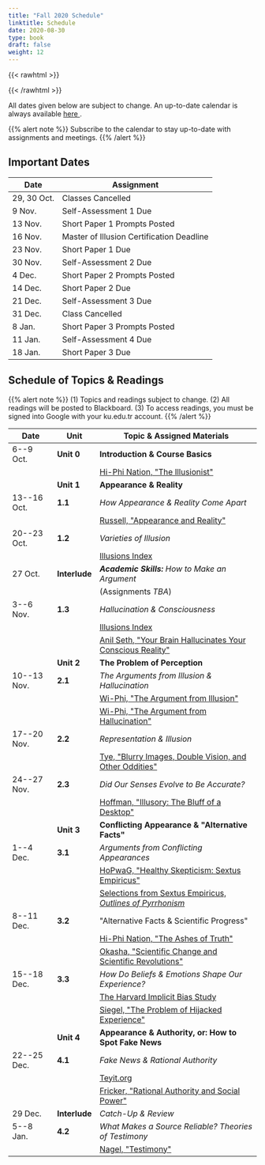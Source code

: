 ```yaml
---
title: "Fall 2020 Schedule"
linktitle: Schedule
date: 2020-08-30
type: book
draft: false
weight: 12
---
```


{{< rawhtml >}}
<style>
  a:active,
  a:focus,
  a:hover {
    color: #9b9b9b;
    /* color: #ffdbdc; */
  }
</style>
{{< /rawhtml >}}

All dates given below are subject to change. An up-to-date calendar is always available <a href="https://calendar.google.com/calendar/embed?src=c_fm2s4vnu3vrsa11gdjfqr0c568%40group.calendar.google.com&ctz=Europe%2FIstanbul" target="_blank">here <i class="fas fa-external-link-alt"></i></a>. 

{{% alert note %}}
Subscribe to the calendar to stay up-to-date with assignments and meetings.
{{% /alert %}}


## Important Dates

| Date        | Assignment                                |
|-------------|-------------------------------------------|
| 29, 30 Oct. | Classes Cancelled                         |
| 9 Nov.      | Self-Assessment 1 Due                     |
| 13 Nov.     | Short Paper 1 Prompts Posted              |
| 16 Nov.     | Master of Illusion Certification Deadline |
| 23 Nov.     | Short Paper 1 Due                         |
| 30 Nov.     | Self-Assessment 2 Due                     |
| 4 Dec.      | Short Paper 2 Prompts Posted              |
| 14 Dec.     | Short Paper 2 Due                         |
| 21 Dec.     | Self-Assessment 3 Due                     |
| 31 Dec.     | Class Cancelled                           |
| 8 Jan.      | Short Paper 3 Prompts Posted              |
| 11 Jan.     | Self-Assessment 4 Due                     |
| 18 Jan.     | Short Paper 3 Due                         |

## Schedule of Topics & Readings

{{% alert note %}}
(1) Topics and readings subject to change. (2) All readings will be posted to Blackboard.
(3) To access readings, you must be signed into Google with your ku.edu.tr account.
{{% /alert %}}

| Date        | Unit          | Topic & Assigned Materials                                                                                                                                                       |
|-------------|---------------|----------------------------------------------------------------------------------------------------------------------------------------------------------------------------------|
| 6--9 Oct.   | **Unit 0**    | **Introduction & Course Basics**                                                                                                                                                 |
|             |               | <i class="fas fa-podcast"></i> [Hi-Phi Nation, "The Illusionist"](https://hiphination.org/season-3-episodes/s3-episode-9-the-illusionist-jun-8-2019/)                            |
|             | **Unit 1**    | **Appearance & Reality**                                                                                                                                                         |
| 13--16 Oct. | **1.1**       | _How Appearance & Reality Come Apart_                                                                                                                                            |
|             |               | <i class="fa fa-book-open"></i> [Russell, "Appearance and Reality"](https://drive.google.com/file/d/1VNc0RjCq3G1AQ71FWnT_MASOr1YlZMIV/view?usp=sharing)                          |
| 20--23 Oct. | **1.2**       | _Varieties of Illusion_                                                                                                                                        |
|             |               | <i class="fas fa-link"></i> [Illusions Index](https://www.illusionsindex.org/)                                                                                                   |
| 27 Oct.     | **Interlude** | _**Academic Skills:** How to Make an Argument_                                                                                                                                   |
|             |               | (Assignments _TBA_)                                                                                                                                                              |
| 3--6 Nov.   | **1.3**       | _Hallucination & Consciousness_                                                                                         |
|             |               | <i class="fas fa-link"></i> [Illusions Index](https://www.illusionsindex.org/)                                                                                                   |
|             |               | <i class="fab fa-youtube"></i> [Anil Seth, "Your Brain Hallucinates Your Conscious Reality"](https://www.youtube.com/watch?v=lyu7v7nWzfo)                                                                                                             |
|             | **Unit 2**    | **The Problem of Perception**                                                                                                                                                    |
| 10--13 Nov. | **2.1**       | _The Arguments from Illusion & Hallucination_                                                                                                                                 |
|             |               | <i class="fab fa-youtube"></i> [Wi-Phi, "The Argument from Illusion"](https://www.youtube.com/watch?v=bs2pTBkJCxQ&list=PLt_3pAooAtRIIp_vFYWkrgQ6oeDiVdw0F&index=1)               |
|             |               | <i class="fab fa-youtube"></i> [Wi-Phi, "The Argument from Hallucination"](https://www.youtube.com/watch?v=wrKAHhwSWtk&list=PLt_3pAooAtRIIp_vFYWkrgQ6oeDiVdw0F&index=2)          |
| 17--20 Nov. | **2.2**       | _Representation & Illusion_                                                                                                                                                      |
|             |               | <i class="fa fa-book-open"></i> [Tye, "Blurry Images, Double Vision, and Other Oddities"](https://drive.google.com/file/d/10A4o7Mmpz5LBNp8lDXTV_WGrWcoEdUI8/view?usp=sharing)    |
| 24--27 Nov. | **2.3**       | _Did Our Senses Evolve to Be Accurate?_                                                                                                                                          |
|             |               | <i class="fa fa-book-open"></i> [Hoffman, "Illusory: The Bluff of a Desktop"](https://drive.google.com/file/d/1-hSvvYbdAsLn8tBdZea9L3e8fEt5EEMJ/view?usp=sharing)                |
|             | **Unit 3**    | **Conflicting Appearance & "Alternative Facts"**                                                                                                                                 |
| 1--4 Dec.   | **3.1**       | _Arguments from Conflicting Appearances_                                                                                                                                         |
|             |               | <i class="fas fa-podcast"></i> [HoPwaG, "Healthy Skepticism: Sextus Empiricus"](https://historyofphilosophy.net/sextus)                                                          |
|             |               | <i class="fa fa-book-open"></i> [Selections from Sextus Empiricus, _Outlines of Pyrrhonism_](https://drive.google.com/file/d/1Aet4CUalgVo46ttwo30TVS0C6BrykJID/view?usp=sharing) |
| 8--11 Dec.  | **3.2**       | "Alternative Facts & Scientific Progress"                                                                                                                                        |
|             |               | <i class="fa fa-podcast"></i> [Hi-Phi Nation, "The Ashes of Truth"](https://hiphination.org/complete-season-one-episodes/episode-9-the-ashes-of-truth-april-18-2017/)            |
|             |               | <i class="fa fa-book-open"></i> [Okasha, "Scientific Change and Scientific Revolutions"](https://drive.google.com/file/d/1R28Km4j6FNG9G9eqfMzndjIareU2BVmX/view?usp=sharing)     |
| 15--18 Dec. | **3.3**       | _How Do Beliefs & Emotions Shape Our Experience?_                                                                                                                                |
|             |               | <i class="fa fa-link"></i> [The Harvard Implicit Bias Study](https://implicit.harvard.edu/implicit/)                                                                             |
|             |               | <i class="fa fa-book-open"></i> [Siegel, "The Problem of Hijacked Experience"](https://drive.google.com/file/d/1hKCvEKbIV8awTjZ5u82jq-pPX5t2_YJS/view?usp=sharing)               |
|             | **Unit 4**    | **Appearance & Authority, or: How to Spot Fake News**                                                                                                                            |
| 22--25 Dec. | **4.1**       | _Fake News & Rational Authority_                                                                                                                                                 |
|             |               | <i class="fa fa-link"></i> [Teyit.org](https://teyit.org/)                                                                                                                       |
|             |               | <i class="fa fa-book-open"></i> [Fricker, "Rational Authority and Social Power"](https://drive.google.com/file/d/1lbyUGDpEqpszW-bfRe_iZcFnHfkJzlTS/view?usp=sharing)             |
| 29 Dec.     | **Interlude** | _Catch-Up & Review_                                                                                                                                                              |
| 5--8 Jan.   | **4.2**       | _What Makes a Source Reliable? Theories of Testimony_                                                                                                                            |
|             |               | <i class="fa fa-book-open"></i> [Nagel, "Testimony"](https://drive.google.com/file/d/1nX7SfsjhAYvBaTA6nQ3Sm6a7pKWGwUa1/view?usp=sharing)                                         |

